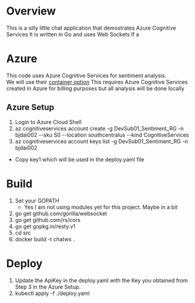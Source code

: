 # Overview 

This is a silly little chat application that demostrates Azure Cognitive Services 
It is written in Go and uses Web Sockets
If a 

# Azure 
This code uses Azure Cognitive Services for sentiment analysis.  
We will use their [container option](https://docs.microsoft.com/en-us/azure/cognitive-services/cognitive-services-container-support)
This requires Azure Cognitive Services created in Azure for billing purposes but all analysis will be done locally

## Azure Setup
1. Login to Azure Cloud Shell
2. az cognitiveservices account create -g DevSub01_Sentiment_RG -n bjdai002 --sku S0 --location southcentralus --kind CognitiveServices
3. az cognitiveservices account keys list -g DevSub01_Sentiment_RG -n bjdai002
 * Copy key1 which will be used in the deploy.yaml file 

# Build
1. Set your GOPATH 
    * Yes I am not using modules yet for this project. Maybe in a bit
2. go get github.com/gorilla/websocket
3. go get github.com/rs/cors
4. go get gopkg.in/resty.v1
5. cd src
6. docker build -t chatws .

# Deploy 
1. Update the ApiKey in the deploy.yaml with the Key you obtained from Step 3 in the Azure Setup. 
2. kubectl apply -f ./deploy.yaml

